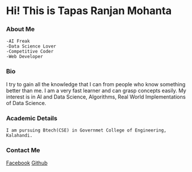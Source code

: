 # Hi! This is Tapas Ranjan Mohanta

### About Me
	-AI Freak
	-Data Science Lover
	-Competitive Coder
	-Web Developer

### Bio
I try to gain all the knowledge that I can from people who know something better than me. I am a very fast learner and can grasp concepts easily. My interest is in AI and Data Science, Algorithms, Real World Implementations of Data Science.

### Academic Details
	I am pursuing Btech(CSE) in Governmet College of Engineering, Kalahandi.

### Contact Me
[Facebook](https://www.facebook.com/unix.ro0t)
[Github](https://github.com/unix-root)

